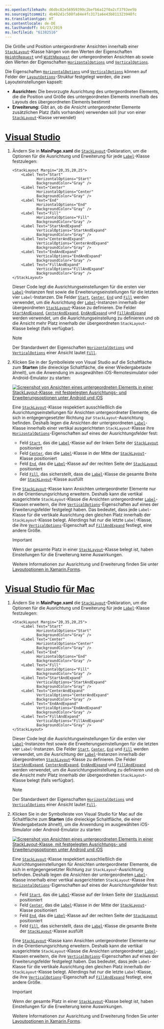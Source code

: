 ```yaml
---
ms.openlocfilehash: d6dbc82e56959399c2befb6a12f0a2cf3793ee5b
ms.sourcegitcommit: 4b402d1c508fa84e4fc3171a6e43b811323948fc
ms.translationtype: HT
ms.contentlocale: de-DE
ms.lasthandoff: 04/23/2019
ms.locfileid: "61382516"
---
```

Die Größe und Position untergeordneter Ansichten innerhalb einer [`StackLayout`](xref:Xamarin.Forms.StackLayout)-Klasse hängen von den Werten der Eigenschaften [`HeightRequest`](xref:Xamarin.Forms.VisualElement.HeightRequest) und [`WidthRequest`](xref:Xamarin.Forms.VisualElement.WidthRequest) der untergeordneten Ansichten ab sowie den Werten der Eigenschaften [`HorizontalOptions`](xref:Xamarin.Forms.View.HorizontalOptions) und [`VerticalOptions`](xref:Xamarin.Forms.View.VerticalOptions).

Die Eigenschaften [`HorizontalOptions`](xref:Xamarin.Forms.View.HorizontalOptions) und [`VerticalOptions`](xref:Xamarin.Forms.View.VerticalOptions) können auf Felder der [`LayoutOptions`](xref:Xamarin.Forms.LayoutOptions)-Struktur festgelegt werden, die zwei Layouteinstellungen kapselt:

- **Ausrichten:** Die bevorzugte Ausrichtung des untergeordneten Elements, die die Position und Größe des untergeordneten Elements innerhalb des Layouts des übergeordneten Elements bestimmt
- **Erweiterung:** Gibt an, ob die Ansicht untergeordneter Elemente zusätzlichen Platz (falls vorhanden) verwenden soll (nur von einer [`StackLayout`](xref:Xamarin.Forms.StackLayout)-Klasse verwendet)

# <a name="visual-studiotabvswin"></a>[Visual Studio](#tab/vswin)

1. Ändern Sie in **MainPage.xaml** die [`StackLayout`](xref:Xamarin.Forms.StackLayout)-Deklaration, um die Optionen für die Ausrichtung und Erweiterung für jede [`Label`](xref:Xamarin.Forms.Label)-Klasse festzulegen:

    ```xaml
    <StackLayout Margin="20,35,20,25">
        <Label Text="Start"
               HorizontalOptions="Start"
               BackgroundColor="Gray" />
        <Label Text="Center"
               HorizontalOptions="Center"
               BackgroundColor="Gray" />
        <Label Text="End"
               HorizontalOptions="End"
               BackgroundColor="Gray" />
        <Label Text="Fill"
               HorizontalOptions="Fill"
               BackgroundColor="Gray" />
        <Label Text="StartAndExpand"
               VerticalOptions="StartAndExpand"
               BackgroundColor="Gray" />
        <Label Text="CenterAndExpand"
               VerticalOptions="CenterAndExpand"
               BackgroundColor="Gray" />
        <Label Text="EndAndExpand"
               VerticalOptions="EndAndExpand"
               BackgroundColor="Gray" />
        <Label Text="FillAndExpand"
               VerticalOptions="FillAndExpand"
               BackgroundColor="Gray" />
    </StackLayout>
    ```

    Dieser Code legt die Ausrichtungseinstellungen für die ersten vier [`Label`](xref:Xamarin.Forms.Label)-Instanzen fest sowie die Erweiterungseinstellungen für die letzten vier `Label`-Instanzen. Die Felder [`Start`](xref:Xamarin.Forms.LayoutOptions.Start), [`Center`](xref:Xamarin.Forms.LayoutOptions.Center), [`End`](xref:Xamarin.Forms.LayoutOptions.End) und [`Fill`](xref:Xamarin.Forms.LayoutOptions.Fill) werden verwendet, um die Ausrichtung der [`Label`](xref:Xamarin.Forms.Label)-Instanzen innerhalb der übergeordneten [`StackLayout`](xref:Xamarin.Forms.StackLayout)-Klasse zu definieren. Die Felder [`StartAndExpand`](xref:Xamarin.Forms.LayoutOptions.StartAndExpand), [`CenterAndExpand`](xref:Xamarin.Forms.LayoutOptions.CenterAndExpand), [`EndAndExpand`](xref:Xamarin.Forms.LayoutOptions.EndAndExpand) und [`FillAndExpand`](xref:Xamarin.Forms.LayoutOptions.FillAndExpand) werden verwendet, um die Ausrichtungseinstellung zu definieren und ob die Ansicht mehr Platz innerhalb der übergeordneten `StackLayout`-Klasse belegt (falls verfügbar).

    > [!NOTE]
    > Der Standardwert der Eigenschaften [`HorizontalOptions`](xref:Xamarin.Forms.View.HorizontalOptions) und [`VerticalOptions`](xref:Xamarin.Forms.View.VerticalOptions) einer Ansicht lautet [`Fill`](xref:Xamarin.Forms.LayoutOptions.Fill).

1. Klicken Sie in der Symbolleiste von Visual Studio auf die Schaltfläche zum **Starten** (die dreieckige Schaltfläche, die einer Wiedergabetaste ähnelt), um die Anwendung im ausgewählten iOS-Remotesimulator oder Android-Emulator zu starten:

    [![Screenshot von Ansichten eines untergeordneten Elements in einer StackLayout-Klasse, mit festgelegten Ausrichtungs- und Erweiterungsoptionen unter Android und iOS](../images/alignment-expansion.png "StackLayout mit Bezeichnungsinstanzen, mit festgelegter Ausrichtung und Erweiterung")](../images/alignment-expansion-large.png#lightbox "StackLayout mit Bezeichnungsinstanzen, mit festgelegter Ausrichtung und Erweiterung")

    Eine [`StackLayout`](xref:Xamarin.Forms.StackLayout)-Klasse respektiert ausschließlich die Ausrichtungseinstellungen für Ansichten untergeordneter Elemente, die sich in entgegengesetzter Richtung zur `StackLayout`-Ausrichtung befinden. Deshalb legen die Ansichten der untergeordneten [`Label`](xref:Xamarin.Forms.Label)-Klasse innerhalb einer vertikal ausgerichteten `StackLayout`-Klasse ihre [`HorizontalOptions`](xref:Xamarin.Forms.View.HorizontalOptions)-Eigenschaften auf eines der Ausrichtungsfelder fest:

    - Feld [`Start`](xref:Xamarin.Forms.LayoutOptions.Start), das die [`Label`](xref:Xamarin.Forms.Label)-Klasse auf der linken Seite der [`StackLayout`](xref:Xamarin.Forms.StackLayout) positioniert
    - Feld [`Center`](xref:Xamarin.Forms.LayoutOptions.Center), das die [`Label`](xref:Xamarin.Forms.Label)-Klasse in der Mitte der [`StackLayout`](xref:Xamarin.Forms.StackLayout)-Klasse positioniert
    - Feld [`End`](xref:Xamarin.Forms.LayoutOptions.End), das die [`Label`](xref:Xamarin.Forms.Label)-Klasse auf der rechten Seite der [`StackLayout`](xref:Xamarin.Forms.StackLayout) positioniert
    - Feld [`Fill`](xref:Xamarin.Forms.LayoutOptions.Fill), das sicherstellt, dass die [`Label`](xref:Xamarin.Forms.Label)-Klasse die gesamte Breite der [`StackLayout`](xref:Xamarin.Forms.StackLayout)-Klasse ausfüllt

    Eine [`StackLayout`](xref:Xamarin.Forms.StackLayout)-Klasse kann Ansichten untergeordneter Elemente nur in die Orientierungsrichtung erweitern. Deshalb kann die vertikal ausgerichtete `StackLayout`-Klasse die Ansichten untergeordneter [`Label`](xref:Xamarin.Forms.Label)-Klassen erweitern, die ihre [`VerticalOptions`](xref:Xamarin.Forms.View.VerticalOptions)-Eigenschaften auf eines der Erweiterungsfelder festgelegt haben. Das bedeutet, dass jede `Label`-Klasse für die vertikale Ausrichtung den gleichen Platz innerhalb der `StackLayout`-Klasse belegt. Allerdings hat nur die letzte `Label`-Klasse, die ihre [`VerticalOptions`](xref:Xamarin.Forms.View.VerticalOptions)-Eigenschaft auf [`FillAndExpand`](xref:Xamarin.Forms.LayoutOptions.FillAndExpand) festlegt, eine andere Größe.

    > [!IMPORTANT]
    > Wenn der gesamte Platz in einer [`StackLayout`](xref:Xamarin.Forms.StackLayout)-Klasse belegt ist, haben Einstellungen für die Erweiterung keine Auswirkungen.

    Weitere Informationen zur Ausrichtung und Erweiterung finden Sie unter [Layoutoptionen in Xamarin.Forms](~/xamarin-forms/user-interface/layouts/layout-options.md).

# <a name="visual-studio-for-mactabvsmac"></a>[Visual Studio für Mac](#tab/vsmac)

1. Ändern Sie in **MainPage.xaml** die [`StackLayout`](xref:Xamarin.Forms.StackLayout)-Deklaration, um die Optionen für die Ausrichtung und Erweiterung für jede [`Label`](xref:Xamarin.Forms.Label)-Klasse festzulegen:

    ```xaml
    <StackLayout Margin="20,35,20,25">
        <Label Text="Start"
               HorizontalOptions="Start"
               BackgroundColor="Gray" />
        <Label Text="Center"
               HorizontalOptions="Center"
               BackgroundColor="Gray" />
        <Label Text="End"
               HorizontalOptions="End"
               BackgroundColor="Gray" />
        <Label Text="Fill"
               HorizontalOptions="Fill"
               BackgroundColor="Gray" />
        <Label Text="StartAndExpand"
               VerticalOptions="StartAndExpand"
               BackgroundColor="Gray" />
        <Label Text="CenterAndExpand"
               VerticalOptions="CenterAndExpand"
               BackgroundColor="Gray" />
        <Label Text="EndAndExpand"
               VerticalOptions="EndAndExpand"
               BackgroundColor="Gray" />
        <Label Text="FillAndExpand"
               VerticalOptions="FillAndExpand"
               BackgroundColor="Gray" />
    </StackLayout>
    ```

    Dieser Code legt die Ausrichtungseinstellungen für die ersten vier [`Label`](xref:Xamarin.Forms.Label)-Instanzen fest sowie die Erweiterungseinstellungen für die letzten vier `Label`-Instanzen. Die Felder [`Start`](xref:Xamarin.Forms.LayoutOptions.Start), [`Center`](xref:Xamarin.Forms.LayoutOptions.Center), [`End`](xref:Xamarin.Forms.LayoutOptions.End) und [`Fill`](xref:Xamarin.Forms.LayoutOptions.Fill) werden verwendet, um die Ausrichtung der [`Label`](xref:Xamarin.Forms.Label)-Instanzen innerhalb der übergeordneten [`StackLayout`](xref:Xamarin.Forms.StackLayout)-Klasse zu definieren. Die Felder [`StartAndExpand`](xref:Xamarin.Forms.LayoutOptions.StartAndExpand), [`CenterAndExpand`](xref:Xamarin.Forms.LayoutOptions.CenterAndExpand), [`EndAndExpand`](xref:Xamarin.Forms.LayoutOptions.EndAndExpand) und [`FillAndExpand`](xref:Xamarin.Forms.LayoutOptions.FillAndExpand) werden verwendet, um die Ausrichtungseinstellung zu definieren und ob die Ansicht mehr Platz innerhalb der übergeordneten `StackLayout`-Klasse belegt (falls verfügbar).

    > [!NOTE]
    > Der Standardwert der Eigenschaften [`HorizontalOptions`](xref:Xamarin.Forms.View.HorizontalOptions) und [`VerticalOptions`](xref:Xamarin.Forms.View.VerticalOptions) einer Ansicht lautet [`Fill`](xref:Xamarin.Forms.LayoutOptions.Fill).

1. Klicken Sie in der Symbolleiste von Visual Studio für Mac auf die Schaltfläche zum **Starten** (die dreieckige Schaltfläche, die einer Wiedergabetaste ähnelt), um die Anwendung im ausgewählten iOS-Simulator oder Android-Emulator zu starten:

    [![Screenshot von Ansichten eines untergeordneten Elements in einer StackLayout-Klasse, mit festgelegten Ausrichtungs- und Erweiterungsoptionen unter Android und iOS](../images/alignment-expansion.png "StackLayout mit Bezeichnungsinstanzen, mit festgelegter Ausrichtung und Erweiterung")](../images/alignment-expansion-large.png#lightbox "StackLayout mit Bezeichnungsinstanzen, mit festgelegter Ausrichtung und Erweiterung")

    Eine [`StackLayout`](xref:Xamarin.Forms.StackLayout)-Klasse respektiert ausschließlich die Ausrichtungseinstellungen für Ansichten untergeordneter Elemente, die sich in entgegengesetzter Richtung zur `StackLayout`-Ausrichtung befinden. Deshalb legen die Ansichten der untergeordneten [`Label`](xref:Xamarin.Forms.Label)-Klasse innerhalb einer vertikal ausgerichteten `StackLayout`-Klasse ihre [`HorizontalOptions`](xref:Xamarin.Forms.View.HorizontalOptions)-Eigenschaften auf eines der Ausrichtungsfelder fest:

    - Feld [`Start`](xref:Xamarin.Forms.LayoutOptions.Start), das die [`Label`](xref:Xamarin.Forms.Label)-Klasse auf der linken Seite der [`StackLayout`](xref:Xamarin.Forms.StackLayout) positioniert
    - Feld [`Center`](xref:Xamarin.Forms.LayoutOptions.Center), das die [`Label`](xref:Xamarin.Forms.Label)-Klasse in der Mitte der [`StackLayout`](xref:Xamarin.Forms.StackLayout)-Klasse positioniert
    - Feld [`End`](xref:Xamarin.Forms.LayoutOptions.End), das die [`Label`](xref:Xamarin.Forms.Label)-Klasse auf der rechten Seite der [`StackLayout`](xref:Xamarin.Forms.StackLayout) positioniert
    - Feld [`Fill`](xref:Xamarin.Forms.LayoutOptions.Fill), das sicherstellt, dass die [`Label`](xref:Xamarin.Forms.Label)-Klasse die gesamte Breite der [`StackLayout`](xref:Xamarin.Forms.StackLayout)-Klasse ausfüllt

    Eine [`StackLayout`](xref:Xamarin.Forms.StackLayout)-Klasse kann Ansichten untergeordneter Elemente nur in die Orientierungsrichtung erweitern. Deshalb kann die vertikal ausgerichtete `StackLayout`-Klasse die Ansichten untergeordneter [`Label`](xref:Xamarin.Forms.Label)-Klassen erweitern, die ihre [`VerticalOptions`](xref:Xamarin.Forms.View.VerticalOptions)-Eigenschaften auf eines der Erweiterungsfelder festgelegt haben. Das bedeutet, dass jede `Label`-Klasse für die vertikale Ausrichtung den gleichen Platz innerhalb der `StackLayout`-Klasse belegt. Allerdings hat nur die letzte `Label`-Klasse, die ihre [`VerticalOptions`](xref:Xamarin.Forms.View.VerticalOptions)-Eigenschaft auf [`FillAndExpand`](xref:Xamarin.Forms.LayoutOptions.FillAndExpand) festlegt, eine andere Größe.

    > [!IMPORTANT]
    > Wenn der gesamte Platz in einer [`StackLayout`](xref:Xamarin.Forms.StackLayout)-Klasse belegt ist, haben Einstellungen für die Erweiterung keine Auswirkungen.

    Weitere Informationen zur Ausrichtung und Erweiterung finden Sie unter [Layoutoptionen in Xamarin.Forms](~/xamarin-forms/user-interface/layouts/layout-options.md).
